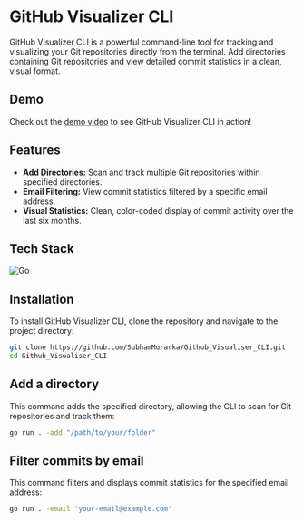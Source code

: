 # GitHub Visualizer CLI

GitHub Visualizer CLI is a powerful command-line tool for tracking and visualizing your Git repositories directly from the terminal. Add directories containing Git repositories and view detailed commit statistics in a clean, visual format.

## Demo

Check out the [demo video](https://github.com/SubhamMurarka/Github_Visualiser_CLI/assets/108292932/341e5cf1-3184-4245-828f-26b26a480526) to see GitHub Visualizer CLI in action!

## Features

- **Add Directories:** Scan and track multiple Git repositories within specified directories.
- **Email Filtering:** View commit statistics filtered by a specific email address.
- **Visual Statistics:** Clean, color-coded display of commit activity over the last six months.

## Tech Stack

![Go](https://img.shields.io/badge/Go-00ADD8?logo=go&logoColor=white&style=for-the-badge)

## Installation

To install GitHub Visualizer CLI, clone the repository and navigate to the project directory:

```bash
git clone https://github.com/SubhamMurarka/Github_Visualiser_CLI.git
cd Github_Visualiser_CLI
```

## Add a directory

This command adds the specified directory, allowing the CLI to scan for Git repositories and track them:

```bash
go run . -add "/path/to/your/folder"
```

## Filter commits by email

This command filters and displays commit statistics for the specified email address:

```bash
go run . -email "your-email@example.com"
```

